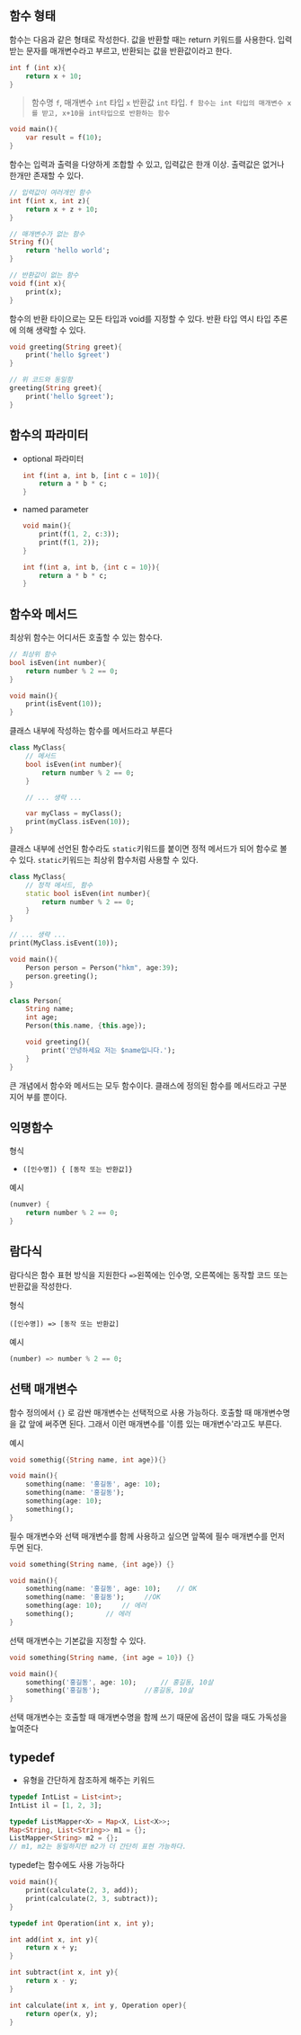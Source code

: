 ## 함수 형태

함수는 다음과 같은 형태로 작성한다. 값을 반환할 때는 return 키워드를 사용한다. 입력 받는 문자를 매개변수라고 부르고, 반환되는 값을 반환값이라고 한다.

```dart
int f (int x){
    return x + 10;
}
```

> 함수명 `f`, 매개변수 `int` 타입 `x` 반환값 `int` 타입. `f 함수는 int 타입의 매개변수 x를 받고, x+10을 int타입으로 반환하는 함수`

```dart
void main(){
    var result = f(10);
}
```



함수는 입력과 출력을 다양하게 조합할 수 있고, 입력값은 한개 이상. 출력값은 없거나 한개만 존재할 수 있다.

```dart
// 입력값이 여러개인 함수
int f(int x, int z){
    return x + z + 10;
}
```

```dart
// 매개변수가 없는 함수
String f(){
    return 'hello world';
}
```

```dart
// 반환값이 없는 함수
void f(int x){
    print(x);
}
```



함수의 반환 타이으로는 모든 타입과 void를 지정할 수 있다. 반환 타입 역시 타입 추론에 의해 생략할 수 있다.

```dart
void greeting(String greet){
    print('hello $greet')
}

// 위 코드와 동일함
greeting(String greet){
    print('hello $greet');
}
```



## 함수의 파라미터

* optional 파라미터

  ```dart
  int f(int a, int b, [int c = 10]){
      return a * b * c;
  }
  ```

* named parameter

  ```dart
  void main(){
      print(f(1, 2, c:3));
      print(f(1, 2));
  }
  
  int f(int a, int b, {int c = 10}){
      return a * b * c;
  }
  ```

## 함수와 메서드

최상위 함수는 어디서든 호출할 수 있는 함수다.

```dart
// 최상위 함수
bool isEven(int number){
    return number % 2 == 0;
}

void main(){
    print(isEvent(10));
}
```



클래스 내부에 작성하는 함수를 메서드라고 부른다

```dart
class MyClass{
    // 메서드
    bool isEven(int number){
        return number % 2 == 0;
    }

    // ... 생략 ...

    var myClass = myClass();
    print(myClass.isEven(10));
}
```

클래스 내부에 선언된 함수라도 `static`키워드를 붙이면 정적 메서드가 되어 함수로 볼 수 있다. `static`키워드는 최상위 함수처럼 사용할 수 있다.

```dart
class MyClass{
    // 정적 메서드, 함수
    static bool isEven(int number){
        return number % 2 == 0;
    }
}

// ... 생략 ...
print(MyClass.isEvent(10));
```

```dart
void main(){
    Person person = Person("hkm", age:39);
    person.greeting();
}

class Person{
    String name;
    int age;
    Person(this.name, {this.age});

    void greeting(){
        print('안녕하세요 저는 $name입니다.');
    }
}
```

큰 개념에서 함수와 메서드는 모두 함수이다. 클래스에 정의된 함수를 메서드라고 구분지어 부를 뿐이다.



## 익명함수

형식

- `([인수명]) { [동작 또는 반환값]}`

예시

```dart
(numver) {
    return number % 2 == 0;
}
```



## 람다식

람다식은 함수 표현 방식을 지원한다 `=>`왼쪽에는 인수명, 오른쪽에는 동작할 코드 또는 반환값을 작성한다.

형식

`([인수명]) => [동작 또는 반환값]`

예시

```dart
(number) => number % 2 == 0;
```



## 선택 매개변수

함수 정의에서 `{}` 로 감싼 매개변수는 선택적으로 사용 가능하다. 호출할 때 매개변수명을 값 앞에 써주면 된다. 그래서 이런 매개변수를 '이름 있는 매개변수'라고도 부른다.

예시

```dart
void somethig({String name, int age}){}

void main(){
    something(name: '홍길동', age: 10);
    something(name: '홍길동');
    something(age: 10);
    something();
}
```



필수 매개변수와 선택 매개변수를 함께 사용하고 싶으면 앞쪽에 필수 매개변수를 먼저 두면 된다.

```dart
void something(String name, {int age}) {}

void main(){
    something(name: '홍길동', age: 10);	// OK
    something(name: '홍길동');		//OK
    something(age: 10);		// 에러
    something();		// 에러
}
```

선택 매개변수는 기본값을 지정할 수 있다.

```dart
void something(String name, {int age = 10}) {}

void main(){
    something('홍길동', age: 10);		// 홍길동, 10살
    something('홍길동');			//홍길동, 10살
}
```

선택 매개변수는 호출할 때 매개변수명을 함께 쓰기 때문에 옵션이 많을 때도 가독성을 높여준다



## typedef

* 유형을 간단하게 참조하게 해주는 키워드

```dart
typedef IntList = List<int>;
IntList il = [1, 2, 3];
```

```dart
typedef ListMapper<X> = Map<X, List<X>>;
Map<String, List<String>> m1 = {};
ListMapper<String> m2 = {};
// m1, m2는 동일하지만 m2가 더 간단히 표현 가능하다.
```

typedef는 함수에도 사용 가능하다

```dart
void main(){
    print(calculate(2, 3, add));
    print(calculate(2, 3, subtract));
}

typedef int Operation(int x, int y);

int add(int x, int y){
    return x + y;
}

int subtract(int x, int y){
    return x - y;
}

int calculate(int x, int y, Operation oper){
    return oper(x, y);
}
```

